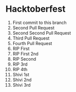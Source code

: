 # Hacktoberfest

1. First commit to this branch
2. Second Pull Request
3. Second Second Pull Request
4. Third Pull Request
5. Fourth Pull Request
6. RIP First
7. RIP First 2nd
8. RIP Second
9. RIP 3rd
10. RIP 4th
11. Shivi 1st
12. Shivi 2nd
13. Shivi 3rd
